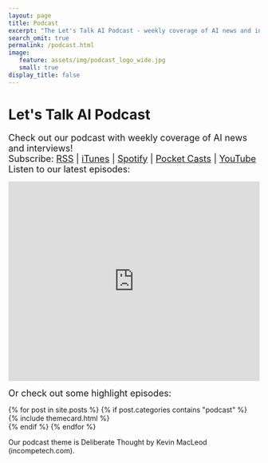 ```yaml
---
layout: page
title: Podcast
excerpt: "The Let's Talk AI Podcast - weekly coverage of AI news and interviews."
search_omit: true
permalink: /podcast.html
image:
   feature: assets/img/podcast_logo_wide.jpg
   small: true
display_title: false
---
```


<div class="row justify-content-center text-left ">

<div class="col-md-8">
<h1 class="mb-3 text-black font-weight-bold text-md-center">Let's Talk AI Podcast</h1>

<p><font size="+1">Check out our podcast with weekly coverage of AI news and interviews!<br>
Subscribe: <a href="https://feed.podbean.com/aitalk/feed.xml">RSS</a> |
<a href="https://podcasts.apple.com/us/podcast/lets-talk-ai/id1502782720">iTunes</a> |
<a href="https://open.spotify.com/show/17HiNdxcoKJLLNibIAyUch">Spotify</a> |
<a href="https://pca.st/podcast/824c4060-472b-0138-9766-0acc26574db2">Pocket Casts</a> |
<a href="https://www.youtube.com/channel/UCKARTq-t5SPMzwtft8FWwnA">YouTube</a><br>
Listen to our latest episodes:<br></font></p>
<iframe title="Let's Talk AI" id="multi_iframe" class="podcast_embed"
 src="https://www.podbean.com/media/player/multi?playlist=http%3A%2F%2Fplaylist.podbean.com%2F7703921%2Fplaylist_multi.xml&vjs=1&kdsowie31j4k1jlf913=4975ccdd28d39e38bf5a1ccaf0c6ca4337fa996b&size=430&skin=9&episode_list_bg=%23ffffff&bg_left=%23000000&bg_mid=%230c5056&bg_right=%232a1844&podcast_title_color=%23c4c4c4&episode_title_color=%23ffffff&auto=0&share=1&fonts=Helvetica&download=0&rtl=0&show_playlist_recent_number=10&pbad=1"
 scrolling="yes" allowfullscreen="" width="100%" height="400px" frameborder="0"></iframe>
 
<p><font size="+1">Or check out some highlight episodes:</font></p> 
    <div class="row mt-3 cardrecent">            
            {% for post in site.posts %}
            {% if post.categories contains "podcast" %}
            <div class="col-md-6 mb-30">                    
                {% include themecard.html %}                    
            </div>     
            {% endif %}       
        {% endfor %}            
    </div>
</div>

<p>Our podcast theme is Deliberate Thought by Kevin MacLeod (incompetech.com).</p>

</div>
